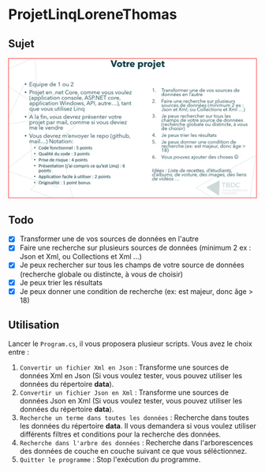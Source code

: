 # ProjetLinqLoreneThomas

## Sujet

![Screenshot of subject](Sujet.png)

## Todo

- [x] Transformer une de vos sources de données en l'autre
- [x] Faire une recherche sur plusieurs sources de données (minimum 2 ex : Json et Xml, ou Collections et Xml ...)
- [x] Je peux rechercher sur tous les champs de votre source de données (recherche globale ou distincte, à vous de choisir)
- [x] Je peux trier les résultats
- [x] Je peux donner une condition de recherche (ex: est majeur, donc âge > 18)

## Utilisation

Lancer le `Program.cs`, il vous proposera plusieur scripts.
Vous avez le choix entre :
1. `Convertir un fichier Xml en Json` : Transforme une sources de données Xml en Json (Si vous voulez tester, vous pouvez utiliser les données du répertoire **data**).
2. `Convertir un fichier Json en Xml` : Transforme une sources de données Json en Xml (Si vous voulez tester, vous pouvez utiliser les données du répertoire **data**).
3. `Recherche un terme dans toutes les données` : Recherche dans toutes les données du répertoire **data**. Il vous demandera si vous voulez utiliser différents filtres et conditions pour la recherche des données.
4. `Recherche dans l'arbre des données` : Recherche dans l'arborescences des données de couche en couche suivant ce que vous séléctionnez.
0. `Quitter le programme` : Stop l'exécution du programme.

